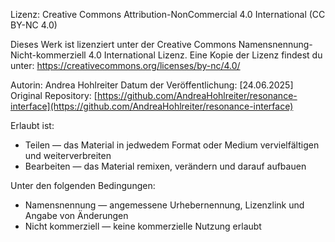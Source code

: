 Lizenz: Creative Commons Attribution-NonCommercial 4.0 International (CC BY-NC 4.0)

Dieses Werk ist lizenziert unter der Creative Commons Namensnennung-Nicht-kommerziell 4.0 International Lizenz.
Eine Kopie der Lizenz findest du unter: https://creativecommons.org/licenses/by-nc/4.0/

Autorin: Andrea Hohlreiter
Datum der Veröffentlichung: [24.06.2025]
Original Repository: [https://github.com/AndreaHohlreiter/resonance-interface](https://github.com/AndreaHohlreiter/resonance-interface)

Erlaubt ist:
- Teilen — das Material in jedwedem Format oder Medium vervielfältigen und weiterverbreiten
- Bearbeiten — das Material remixen, verändern und darauf aufbauen

Unter den folgenden Bedingungen:
- Namensnennung — angemessene Urhebernennung, Lizenzlink und Angabe von Änderungen
- Nicht kommerziell — keine kommerzielle Nutzung erlaubt